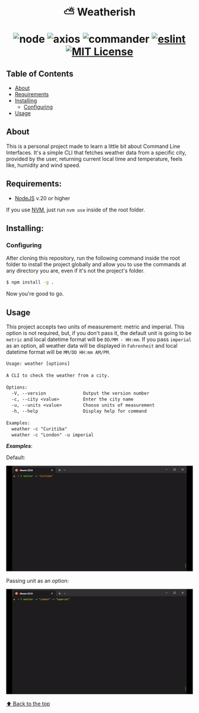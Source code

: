 <h1 align="center"> ⛅ Weatherish

![node](https://img.shields.io/static/v1?label=node&message=20.9.0&color=2d3748&logo=node.js&style=flat-square)
![axios](https://img.shields.io/static/v1?label=axios&message=0.27.0&color=2d3748&logo=npm&style=flat-square)
![commander](https://img.shields.io/static/v1?label=commander&message=9.2.0&color=2d3748&logo=npm&style=flat-square)
[![eslint](https://img.shields.io/badge/eslint-8.31.0-4b32c3?style=flat-square&logo=eslint)](https://eslint.org/)
[![MIT License](https://img.shields.io/badge/license-MIT-green?style=flat-square)](https://raw.githubusercontent.com/daspeon/weatherish/main/LICENSE)

</h1>

## Table of Contents

- [About](#about)
- [Requirements](#requirements)
- [Installing](#installing)
  - [Configuring](#configuring)
- [Usage](#usage)

## About

This is a personal project made to learn a little bit about Command Line Interfaces. It's a simple CLI that fetches weather data from a specific city, provided by the user, returning current local time and temperature, feels like, humidity and wind speed.

## Requirements:

- [NodeJS](https://nodejs.org/en) v.20 or higher

If you use [NVM](https://github.com/nvm-sh/nvm), just run `nvm use` inside of the root folder.

## Installing:

### Configuring

After cloning this repository, run the following command inside the root folder to install the project globally and allow you to use the commands at any directory you are, even if it's not the project's folder.

```bash
$ npm install -g .
```

Now you're good to go.

## Usage

This project accepts two units of measurement: metric and imperial. This option is not required, but, if you don't pass it, the default unit is going to be `metric` and local datetime format will be `DD/MM - HH:mm`. If you pass `imperial` as an option, all weather data will be displayed in `Fahrenheit` and local datetime format will be `MM/DD HH:mm AM/PM`.

```text
Usage: weather [options]

A CLI to check the weather from a city.

Options:
  -V, --version              Output the version number
  -c, --city <value>         Enter the city name
  -u, --units <value>        Choose units of measurement
  -h, --help                 Display help for command

Examples:
  weather -c "Curitiba"
  weather -c "London" -u imperial
```

**_Examples_**:

Default:

![default](./assets/default.gif)

Passing unit as an option:

![imperial](./assets/units.gif)

[⬆ Back to the top](#--weatherish)
